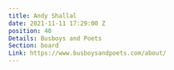 ```yaml
---
title: Andy Shallal
date: 2021-11-11 17:29:00 Z
position: 40
Details: Busboys and Poets
Section: board
Link: https://www.busboysandpoets.com/about/
---
```


